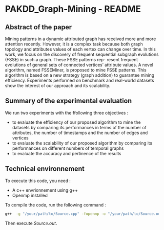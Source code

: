 # PAKDD_Graph-Mining - README

## Abstract of the paper

Mining patterns in a dynamic attributed graph has received
more and more attention recently. However, it is a complex task because
both graph topology and attributes values of each vertex can change
over time. In this work, we focus on the discovery of frequent sequential
subgraph evolutions (FSSE) in such a graph. These FSSE patterns rep-
resent frequent evolutions of general sets of connected vertices’ attribute
values. A novel algorithm, named FSSEMiner, is proposed to mine FSSE
patterns. This algorithm is based on a new strategy (graph addition) to
guarantee mining efficiency. Experiments performed on benchmark and
real-world datasets show the interest of our approach and its scalability.

## Summary of the experimental evaluation

We run two experiments with the ffollowing three objectives : 

+ to evaluate the efficiency of our proposed algorithm to mine the datasets by comparing its performances in terms of the number of attributes, the number of timestamps and the number of edges and vertices
+ to evaluate the scalability of our proposed algorithm by comparing its  performances on different numbers of temporal graphs
+ to evaluate the accuracy and pertinence of the results

## Technical environnement

To execute this code, you need : 

+ A c++ envrionnement using g++
+ Openmp installed 

To compile the code, run the following command : 

```bash
g++  -g "/your/path/to/Source.cpp" -fopenmp -o "/your/path/to/Source.out"
```

Then execute *Source.out*.
